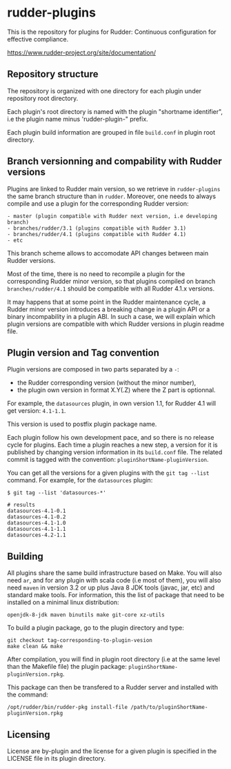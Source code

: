 # rudder-plugins

This is the repository for plugins for Rudder: Continuous configuration for effective compliance. 

https://www.rudder-project.org/site/documentation/

Repository structure
---------------------

The repository is organized with one directory for each plugin under repository root directory. 

Each plugin's root directory is named with the plugin "shortname identifier", i.e the plugin name
minus 'rudder-plugin-" prefix. 

Each plugin build information are grouped in file `build.conf` in plugin root directory. 

Branch versionning and compability with Rudder versions
-------------------------------------------------------

Plugins are linked to Rudder main version, so we retrieve in `rudder-plugins` the same branch 
structure than in `rudder`. Moreover, one needs to always compile and use a plugin for the 
corresponding Rudder version: 

```
- master (plugin compatible with Rudder next version, i.e developing branch)
- branches/rudder/3.1 (plugins compatible with Rudder 3.1)
- branches/rudder/4.1 (plugins compatible with Rudder 4.1)
- etc
```

This branch scheme allows to accomodate API changes between main Rudder versions. 

Most of the time, there is no need to recompile a plugin for the corresponding Rudder minor version, so that 
plugins compiled on branch `branches/rudder/4.1` should be compatible with all Rudder 4.1.x versions.

It may happens that at some point in the Rudder maintenance cycle, a Rudder minor version introduces a 
breaking change in a plugin API or a binary incompability in a plugin ABI. In such a case, we will 
explain which plugin versions are compatible with which Rudder versions in plugin readme file. 

Plugin version and Tag convention
---------------------------------

Plugin versions are composed in two parts separated by a `-`: 

- the Rudder corresponding version (without the minor number), 
- the plugin own version in format X.Y(.Z) where the Z part is optionnal. 

For example, the `datasources` plugin, in own version 1.1, for Rudder 4.1 will get version: `4.1-1.1`. 

This version is used to postfix plugin package name. 

Each plugin follow his own development pace, and so there is no release cycle for plugins. Each time a plugin
reaches a new step, a version for it is published by changing version information in its `build.conf` file. 
The related commit is tagged with the convention: `pluginShortName-pluginVersion`.

You can get all the versions for a given plugins with the `git tag --list` command. For example, for the `datasources` plugin:

```
$ git tag --list 'datasources-*'

# results
datasources-4.1-0.1
datasources-4.1-0.2
datasources-4.1-1.0
datasources-4.1-1.1
datasources-4.2-1.1

```


Building
--------

All plugins share the same build infrastructure based on Make. 
You will also need `ar`, and for any plugin with scala code (i.e most of them), you will also need
`maven` in version 3.2 or up plus Java 8 JDK tools (javac, jar, etc) and standard make tools.
For information, this the list of package that need to be installed on a minimal linux distribution: 

```
openjdk-8-jdk maven binutils make git-core xz-utils
```

To build a plugin package, go to the plugin directory and type: 

```
git checkout tag-corresponding-to-plugin-vesion
make clean && make
```

After compilation, you will find in plugin root directory (i.e at the same level than the Makefile file) the 
plugin package: `pluginShortName-pluginVersion.rpkg`. 

This package can then be transfered to a Rudder server and installed with the command: 

```
/opt/rudder/bin/rudder-pkg install-file /path/to/pluginShortName-pluginVersion.rpkg
```

Licensing
---------

License are by-plugin and the license for a given plugin is specified in the LICENSE file in its plugin directory. 
